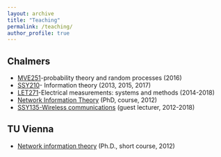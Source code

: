 ```yaml
---
layout: archive
title: "Teaching"
permalink: /teaching/
author_profile: true
---
```


<!-- {% include base_path %}

{% for post in site.teaching reversed %}
  {% include archive-single.html %}
{% endfor %} -->

## Chalmers ##

- [MVE251](https://pingpong.chalmers.se/public/courseId/6916/publicPage.do)-probability theory and random processes (2016)
- [SSY210](https://pingpong.chalmers.se/public/courseId/5083/launchPublicCourse.do?id=5083)- Information theory (2013, 2015, 2017)
- [LET271](https://www.student.chalmers.se/sp/course?course_id=23877)-Electrical measurements: systems and methods (2014-2018)
- [Network Information Theory](https://sites.google.com/site/durisi/teaching/network-information-theory) (PhD, course, 2012)
- [SSY135-Wireless communications](https://www.student.chalmers.se/sp/course?course_id=20251) (guest lecturer, 2012-2018)


## TU Vienna ##

- [Network information theory](https://sites.google.com/site/durisi/teaching/nit-tuvienna-2012) (Ph.D., short course, 2012)



